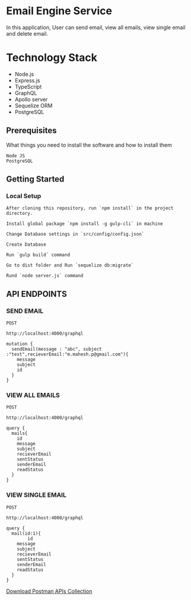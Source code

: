 # Email Engine Service
In this application, User can send email, view all emails, view single email and delete email.

# Technology Stack

- Node.js
- Express.js
- TypeScript
- GraphQL
- Apollo server
- Sequelize ORM
- PostgreSQL

## Prerequisites
What things you need to install the software and how to install them

```
Node JS
PostgreSQL
```

## Getting Started

### Local Setup

```
After cloning this repository, run `npm install` in the project directory.

Install global package `npm install -g gulp-cli` in machine

Change Database settings in `src/config/config.json`

Create Database

Run `gulp build` command

Go to dist folder and Run `sequelize db:migrate`

Rund `node server.js` command

```

## API ENDPOINTS

### SEND EMAIL 
```
POST

http://localhost:4000/graphql

mutation {
  sendEmail(message : "abc", subject :"test",recieverEmail:"m.mahesh.p@gmail.com"){
    message
    subject
    id
  }
} 
```

### VIEW ALL EMAILS
```
POST

http://localhost:4000/graphql

query {
  mails{
    id
    message
    subject
    recieverEmail
    sentStatus
    senderEmail
    readStatus
  }
}
```

### VIEW SINGLE EMAIL
```
POST

http://localhost:4000/graphql

query {
  mail(id:1){
        id
    message
    subject
    recieverEmail
    sentStatus
    senderEmail
    readStatus
  }
}

```


[Download Postman APIs Collection](https://raw.githubusercontent.com/mahesh9696/email_service/master/Email-service.postman_collection.json)
